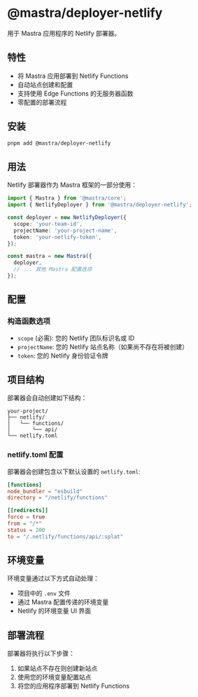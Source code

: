 # @mastra/deployer-netlify

用于 Mastra 应用程序的 Netlify 部署器。

## 特性

- 将 Mastra 应用部署到 Netlify Functions
- 自动站点创建和配置
- 支持使用 Edge Functions 的无服务器函数
- 零配置的部署流程

## 安装

```bash
pnpm add @mastra/deployer-netlify
```

## 用法

Netlify 部署器作为 Mastra 框架的一部分使用：

```typescript
import { Mastra } from '@mastra/core';
import { NetlifyDeployer } from '@mastra/deployer-netlify';

const deployer = new NetlifyDeployer({
  scope: 'your-team-id',
  projectName: 'your-project-name',
  token: 'your-netlify-token',
});

const mastra = new Mastra({
  deployer,
  // ... 其他 Mastra 配置选项
});
```

## 配置

### 构造函数选项

- `scope` (必需): 您的 Netlify 团队标识名或 ID
- `projectName`: 您的 Netlify 站点名称（如果尚不存在将被创建）
- `token`: 您的 Netlify 身份验证令牌

## 项目结构

部署器会自动创建如下结构：

```
your-project/
├── netlify/
│   └── functions/
│       └── api/
└── netlify.toml
```

### netlify.toml 配置

部署器会创建包含以下默认设置的 `netlify.toml`:

```toml
[functions]
node_bundler = "esbuild"
directory = "/netlify/functions"

[[redirects]]
force = true
from = "/*"
status = 200
to = "/.netlify/functions/api/:splat"
```

## 环境变量

环境变量通过以下方式自动处理：

- 项目中的 `.env` 文件
- 通过 Mastra 配置传递的环境变量
- Netlify 的环境变量 UI 界面

## 部署流程

部署器将执行以下步骤：

1. 如果站点不存在则创建新站点
2. 使用您的环境变量配置站点
3. 将您的应用程序部署到 Netlify Functions
